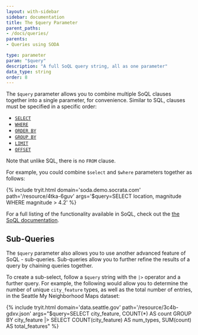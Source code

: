 ```yaml
---
layout: with-sidebar
sidebar: documentation
title: The $query Parameter
parent_paths: 
- /docs/queries/
parents: 
- Queries using SODA

type: parameter
param: "$query"
description: "A full SoQL query string, all as one parameter"
data_type: string
order: 8
---
```


The `$query` parameter allows you to combine multiple SoQL clauses together into a single parameter, for convenience. Similar to SQL, clauses must be specified in a specific order:

- [`SELECT`](/docs/queries/select.html)
- [`WHERE`](/docs/queries/where.html)
- [`ORDER BY`](/docs/queries/order.html)
- [`GROUP BY`](/docs/queries/group.html)
- [`LIMIT`](/docs/queries/limit.html)
- [`OFFSET`](/docs/queries/offset.html)

Note that unlike SQL, there is no `FROM` clause.

For example, you could combine `$select` and `$where` parameters together as follows:

{% include tryit.html domain='soda.demo.socrata.com' path='/resource/4tka-6guv' args='$query=SELECT location, magnitude WHERE magnitude > 4.2' %}

For a full listing of the functionality available in SoQL, check out the [the SoQL documentation](/docs/queries/).

## Sub-Queries

The `$query` parameter also allows you to use another advanced feature of SoQL - sub-queries. Sub-queries allow you to further refine the results of a query by chaining queries together.

To create a sub-select, follow a `$query` string with the `|>` operator and a further query. For example, the following would allow you to determine the number of unique `city_feature` types, as well as the total number of entries, in the Seattle My Neighborhood Maps dataset:

{% include tryit.html domain='data.seattle.gov' path='/resource/3c4b-gdxv.json' args="$query=SELECT city_feature, COUNT(*) AS count GROUP BY city_feature |> SELECT COUNT(city_feature) AS num_types, SUM(count) AS total_features" %}

